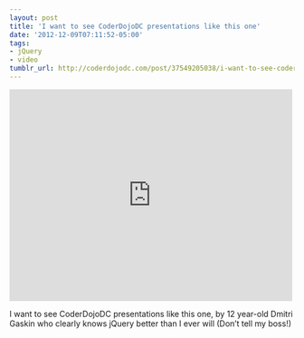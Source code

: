 ```yaml
---
layout: post
title: 'I want to see CoderDojoDC presentations like this one'
date: '2012-12-09T07:11:52-05:00'
tags:
- jQuery
- video
tumblr_url: http://coderdojodc.com/post/37549205038/i-want-to-see-coderdojodc-presentations-like-this
---
```


<iframe width="500" height="374" src="https://www.youtube.com/embed/8mwKq7_JlS8?feature=oembed" frameborder="0" allowfullscreen=""></iframe>

I want to see CoderDojoDC presentations like this one, by 12 year-old Dmitri Gaskin who clearly knows jQuery better than I ever will (Don’t tell my boss!)

